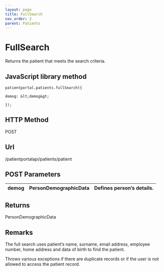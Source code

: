 ```yaml
---
layout: page
title: FullSearch
nav_order: 2
parent: Patients
---
```


# FullSearch

Returns the patient that meets the search criteria.

## JavaScript library method

```
patientportal.patients.fullSearch({

demog: &lt;demog&gt;

});
```

## HTTP Method

POST

## ****Url****

/patientportalapi/patients/patient

## POST Parameters

| demog | PersonDemographicData | Defines person’s details. |
| --- | --- | --- |

## Returns

PersonDemographicData

## Remarks

The full search uses patient’s name, surname, email address, employee number, home address and data of birth to find the patient.

Throws various exceptions if there are duplicate records or if the user is not allowed to access the patient record.
